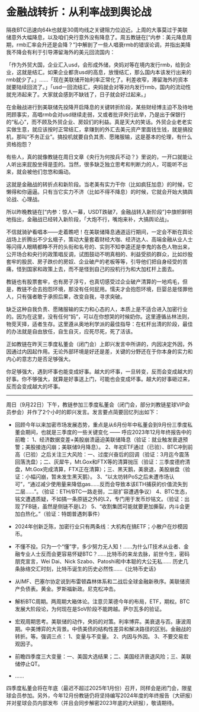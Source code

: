 # 金融战转折：从利率战到舆论战

隔夜BTC迅速向64k也就是30周均线之关键阻力位迫近。上周的大事莫过于美联储意外大幅降息，以及咱们央行意外没有降息了。周五教链在[“内参：美元降息周期，rmb汇率会升还是会降？”]中解剖了一些人唱衰rmb的错误论调，并指出美降我不降会有利于引导滞留海外的美元回流国内：

「作为外贸大国，企业汇入usd，会形成外储，央妈对等在境内发行rmb，给到企业，这就是结汇。如果企业都贪usd的高息，放慢结汇，那么国内本该发行出来的rmb就少了。」……「现在美联储开始利率正常化了。利差收窄，滞留海外的资本就要陆续回流了。」「usd一回流结汇，央妈就会对等对内发行rmb，国内的流动性就充沛起来了。大家就会感到不缺钱了，日子就会好过起来。」

在金融战进行到美联储先投降开启降息的关键转折阶段，某些财经博主迫不及待地罔顾事实，高唱rmb会对usd继续走弱，又或者批评央行此举，乃是出于保银行的“私心”，而不顾及外贸企业、房奴们的利益。真是天大的笑话。外贸企业老老实实做生意，就应该按时正常结汇，拿赚到的外汇去美元资产里面钱生钱，就是搞投机，那叫“不务正业”。搞投机就要自负其责、愿赌服输，这是基本的伦理，有什么资格抱怨？

有些人，真的就像教链在周日文章《央行为何按兵不动？》里说的，一开口就能让人听出来屁股坐得是歪的。当然，很多缺乏独立思考和判断力的人，可能听不出来，就会被他们忽悠和煽动。

这就是金融战的转折点和新阶段。当老美有实力干你（比如疯狂加息）的时候，它懒得和你逼逼。只有当它实力不济（比如不得不降息）的时候，它就会开始大搞舆论战、心理战。

所以昨晚教链在[“内参：惊人一幕，USDT跌破7，金融战转入新阶段”]中旗帜鲜明地指出，金融战已经转入新阶段，「大炮不行，嘴炮来补，大搞舆论战」。

不信就骑驴看唱本——走着瞧吧！在美联储降息通道运行期间，一定会不断在舆论战场上折腾出不少幺蛾子，策动大量套着财经大咖、经济达人、高端金融从业人士等闪得人眼睛都睁不开的头衔和名号的、实则不知李逵还是李鬼的各色人物出来，公开场合和央行的政策唱反调，试图鼓动不明真相的、利益受损的群众，比如炒股套牢的股民、房子跌价的房奴、企业破产的老板等等，引导他们把自身经受的苦痛，怪到国家和政策上去，而不是怪到自己的投机行为和大加杠杆上面去。

教链也有股票套牢，也有房子浮亏，也真切感受过企业破产清算的一地鸡毛，但是，教链不会去抱怨环境，那没有任何屁用。懦夫才会抱怨环境，巨婴总是怪罪他人，只有强者敢于承担后果，改变自我，寻求突破。

缺乏这种自我负责、愿赌服输的实力和心态的人，本质上是不适合进入加密行业的。因为在这里，没有任何“妈”，可以在你想哭的时候奶你。这里遵循丛林法则，物竞天择，适者生存。这里遵从奥地利学派的最佳指导：在杠杆出清的阶段，最佳的办法就是自由放任，自生自灭，应死尽死，死了活该。

正如教链在昨天三季度私董会（闭门会）上即兴发言中所讲的，内因决定外因，外因通过内因起作用。无论外部环境是好还是差，关键的分野还在于你本身的实力和内心的意志力是否足够强大。

你足够强大，遇到坏事也能变成好事。越大的坏事，一旦转变，反而会变成越大的好事。你不够强大，就算是好事送上门，可能也会变成坏事。越大的好事砸过来，反而会变成越大的坏事。

* * * 

周日（9月22日）下午，教链参加三季度私董会（闭门会，部分刘教链星球VIP会员参会）并作了2个小时的即兴发言。发言要点简要回忆列出如下：

* 回顾今年以来加密市场发展态势，重点是从6月份年中私董会到9月份三季度私董会期间，也就是三季度的一些关键变化 —— 呼应2023年12月年终报告中的前瞻：
1、经济数据变差+美股崩溃逼迫美联储降息（验证：就业触发衰退预警；美股接连闪崩；美联储9月降息）。
2、年初ETF通过（已验）、BTC冲到前高（已验）之后关注三大风险：一、过度兴奋后的回调（验证：3月迄今震荡回落洗盘）；二、灰犀牛，Mt.Gox和FTX等的清算抛压（验证：三季度德府清盘，Mt.Gox完成清算，FTX正在清算）；三、黑天鹅，美衰退，美股崩盘（验证：小幅闪崩，暂未发生黑天鹅）。
3、“以太坊转PoS之后未遭市场认可”，“通过减少使用量来降低gas……反而会导致本该ETH捕获的价值流失到二层……”。（验证：ETH/BTC一路走弱，二层扩容遭遇争议）
4、BTC生态，铭文遭遇质疑，不如搞一条原链之外的L2，专门用于发币炒铭文。（验证：出现了FB链，虽然是侧链不是L2）
5、“收割集团可能就要更加撕裂，内斗会更加白热化。”（验证：特朗普遇刺事件）

* 2024年创新乏陈，加密行业只有两条线：大机构在搞ETF；小散户在炒模因币。

* 不懂不投。只为一个“懂”字，多少努力无人知！……为什么IT技术从业者、金融专业人士反而会更容易怀疑BTC？……比特币的来龙去脉，前世今生，密码朋克宣言，Wei Dai、Nick Szabo、Patoshi和中本聪的大公无私…… 历史几条脉络交汇时刻，比特币诞生的历史必然性……《比特币史话》

* 从IMF、巴塞尔协定说到布雷顿森林体系和二战后全球金融新秩序。美联储资产负债表。黄金。罗斯福新政。尼克松冲击。

* 解析BTC周期。两周期大箱体论。注意贝莱德今年的布局，ETF，期权。BTC发展大阶段论，为何现在是SoV阶段不能跨越。萨尔瓦多的验证。

* 宏观周期思考。美联储的动作，央妈的对策。利率博弈。美衰退与否。康波周期。中美博弈的大背景。中债美债的结构性差异和解决路径的区别。金融战的转折。等。强调三点：
1、变量与不变量。
2、内因与外因。
3、不要交易宏观因子。

* 前瞻四季度三大变量：一、美国大选结果；二、美国经济衰退风险；三、美联储停止QT。

* ……

四季度私董会将在年底（最迟不超过2025年1月份）召开，同样会是闭门会，限星球会员参加。另外，今年12月份教链仍将坚持编写2024年度的年终报告（大研报）并对星球会员内部发布（并且会同步解密2023年底的大研报），敬请期待。
